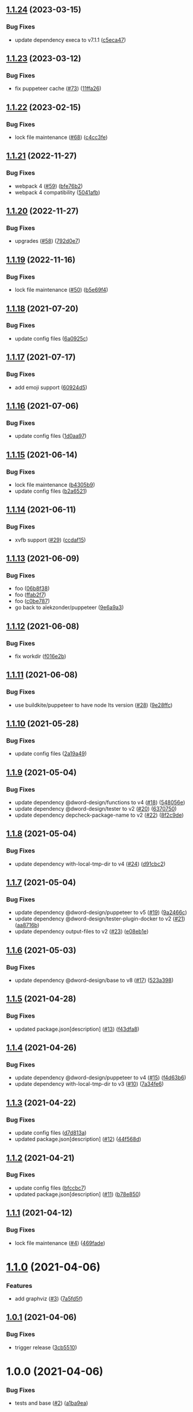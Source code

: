 ## [1.1.24](https://github.com/dword-design/docker-testing/compare/v1.1.23...v1.1.24) (2023-03-15)


### Bug Fixes

* update dependency execa to v7.1.1 ([c5eca47](https://github.com/dword-design/docker-testing/commit/c5eca47e767359717d8362eb9fae65e615ff0369))

## [1.1.23](https://github.com/dword-design/docker-testing/compare/v1.1.22...v1.1.23) (2023-03-12)


### Bug Fixes

* fix puppeteer cache ([#73](https://github.com/dword-design/docker-testing/issues/73)) ([11ffa26](https://github.com/dword-design/docker-testing/commit/11ffa260afc2bd13a919b6a622e13aa2593a2864))

## [1.1.22](https://github.com/dword-design/docker-testing/compare/v1.1.21...v1.1.22) (2023-02-15)


### Bug Fixes

* lock file maintenance ([#68](https://github.com/dword-design/docker-testing/issues/68)) ([c4cc3fe](https://github.com/dword-design/docker-testing/commit/c4cc3fe0ba02926be725c417f5739575b2cf55ff))

## [1.1.21](https://github.com/dword-design/docker-testing/compare/v1.1.20...v1.1.21) (2022-11-27)


### Bug Fixes

* webpack 4 ([#59](https://github.com/dword-design/docker-testing/issues/59)) ([bfe76b2](https://github.com/dword-design/docker-testing/commit/bfe76b2d9d32b09b8c08458963bd852173d1a2ac))
* webpack 4 compatibility ([5041afb](https://github.com/dword-design/docker-testing/commit/5041afb184c1067c9b438bcf9b1bbecc57faab95))

## [1.1.20](https://github.com/dword-design/docker-testing/compare/v1.1.19...v1.1.20) (2022-11-27)


### Bug Fixes

* upgrades ([#58](https://github.com/dword-design/docker-testing/issues/58)) ([792d0e7](https://github.com/dword-design/docker-testing/commit/792d0e774284f54670b4fb79816f12ceccf2cd6e))

## [1.1.19](https://github.com/dword-design/docker-testing/compare/v1.1.18...v1.1.19) (2022-11-16)


### Bug Fixes

* lock file maintenance ([#50](https://github.com/dword-design/docker-testing/issues/50)) ([b5e69f4](https://github.com/dword-design/docker-testing/commit/b5e69f4099f3dde4905eddd01bc035bb56528875))

## [1.1.18](https://github.com/dword-design/docker-testing/compare/v1.1.17...v1.1.18) (2021-07-20)


### Bug Fixes

* update config files ([6a0925c](https://github.com/dword-design/docker-testing/commit/6a0925c5c7557368aff2917527595ee6e0264c93))

## [1.1.17](https://github.com/dword-design/docker-testing/compare/v1.1.16...v1.1.17) (2021-07-17)


### Bug Fixes

* add emoji support ([60924d5](https://github.com/dword-design/docker-testing/commit/60924d5955bed3dbfb9524a725b98418327ce629))

## [1.1.16](https://github.com/dword-design/docker-testing/compare/v1.1.15...v1.1.16) (2021-07-06)


### Bug Fixes

* update config files ([1d0aa97](https://github.com/dword-design/docker-testing/commit/1d0aa97e00c99689bfc21fa9132479cb42d89f7a))

## [1.1.15](https://github.com/dword-design/docker-testing/compare/v1.1.14...v1.1.15) (2021-06-14)


### Bug Fixes

* lock file maintenance ([b4305b9](https://github.com/dword-design/docker-testing/commit/b4305b902807f519d4b2ab3d6561f43ab01010b1))
* update config files ([b2a6521](https://github.com/dword-design/docker-testing/commit/b2a6521031f1f0e51505de77ecfc4228b2f63102))

## [1.1.14](https://github.com/dword-design/docker-testing/compare/v1.1.13...v1.1.14) (2021-06-11)


### Bug Fixes

* xvfb support ([#29](https://github.com/dword-design/docker-testing/issues/29)) ([ccdaf15](https://github.com/dword-design/docker-testing/commit/ccdaf1573140c3cbb207b4417353e05bc4d8e627))

## [1.1.13](https://github.com/dword-design/docker-testing/compare/v1.1.12...v1.1.13) (2021-06-09)


### Bug Fixes

* foo ([06b8f38](https://github.com/dword-design/docker-testing/commit/06b8f38ad35dac6fa088dd01dd54963351810ef0))
* foo ([ffab2f7](https://github.com/dword-design/docker-testing/commit/ffab2f71f53117a05e1fd00365eafadcc670aab7))
* foo ([c0be787](https://github.com/dword-design/docker-testing/commit/c0be7879c06b6f28cfb332b584bf30fb48407fea))
* go back to alekzonder/puppeteer ([9e6a9a3](https://github.com/dword-design/docker-testing/commit/9e6a9a3195670fc8675488562726e1bec927f76c))

## [1.1.12](https://github.com/dword-design/docker-testing/compare/v1.1.11...v1.1.12) (2021-06-08)


### Bug Fixes

* fix workdir ([f016e2b](https://github.com/dword-design/docker-testing/commit/f016e2b01abbe5f7dc7605b4b1c0f53906a2a54a))

## [1.1.11](https://github.com/dword-design/docker-testing/compare/v1.1.10...v1.1.11) (2021-06-08)


### Bug Fixes

* use buildkite/puppeteer to have node lts version ([#28](https://github.com/dword-design/docker-testing/issues/28)) ([9e28ffc](https://github.com/dword-design/docker-testing/commit/9e28ffc110fa926c5a76b5a61a95ecaeb2723640))

## [1.1.10](https://github.com/dword-design/docker-testing/compare/v1.1.9...v1.1.10) (2021-05-28)


### Bug Fixes

* update config files ([2a19a49](https://github.com/dword-design/docker-testing/commit/2a19a49e5e39d394caf0cd52408fe0eeb07e97ea))

## [1.1.9](https://github.com/dword-design/docker-testing/compare/v1.1.8...v1.1.9) (2021-05-04)


### Bug Fixes

* update dependency @dword-design/functions to v4 ([#18](https://github.com/dword-design/docker-testing/issues/18)) ([548056e](https://github.com/dword-design/docker-testing/commit/548056ef0b36d9f4558f725e004ca1da4ab6f4fd))
* update dependency @dword-design/tester to v2 ([#20](https://github.com/dword-design/docker-testing/issues/20)) ([6370750](https://github.com/dword-design/docker-testing/commit/637075053499e842609490c3fee0f92075919456))
* update dependency depcheck-package-name to v2 ([#22](https://github.com/dword-design/docker-testing/issues/22)) ([8f2c9de](https://github.com/dword-design/docker-testing/commit/8f2c9dedb285554f3d866d27cae0f1e1b2eb2e1a))

## [1.1.8](https://github.com/dword-design/docker-testing/compare/v1.1.7...v1.1.8) (2021-05-04)


### Bug Fixes

* update dependency with-local-tmp-dir to v4 ([#24](https://github.com/dword-design/docker-testing/issues/24)) ([d91cbc2](https://github.com/dword-design/docker-testing/commit/d91cbc2ed7001d4e00f84ae11c890580f2ed4844))

## [1.1.7](https://github.com/dword-design/docker-testing/compare/v1.1.6...v1.1.7) (2021-05-04)


### Bug Fixes

* update dependency @dword-design/puppeteer to v5 ([#19](https://github.com/dword-design/docker-testing/issues/19)) ([9a2466c](https://github.com/dword-design/docker-testing/commit/9a2466c9924922bd1057c6c1ba5d0fab1e92ac03))
* update dependency @dword-design/tester-plugin-docker to v2 ([#21](https://github.com/dword-design/docker-testing/issues/21)) ([aa8716b](https://github.com/dword-design/docker-testing/commit/aa8716bacd5822f27d4fb358725d9266724d734d))
* update dependency output-files to v2 ([#23](https://github.com/dword-design/docker-testing/issues/23)) ([e08eb1e](https://github.com/dword-design/docker-testing/commit/e08eb1e239e338955ad740165aaaf48f0afd3a83))

## [1.1.6](https://github.com/dword-design/docker-testing/compare/v1.1.5...v1.1.6) (2021-05-03)


### Bug Fixes

* update dependency @dword-design/base to v8 ([#17](https://github.com/dword-design/docker-testing/issues/17)) ([523a398](https://github.com/dword-design/docker-testing/commit/523a398839449da99cc6618fe1e4c2ce4580dbc1))

## [1.1.5](https://github.com/dword-design/docker-testing/compare/v1.1.4...v1.1.5) (2021-04-28)


### Bug Fixes

* updated package.json[description] ([#13](https://github.com/dword-design/docker-testing/issues/13)) ([f43dfa8](https://github.com/dword-design/docker-testing/commit/f43dfa8fc6d7a45224fb8ae1d09fe125fea2fbc6))

## [1.1.4](https://github.com/dword-design/docker-testing/compare/v1.1.3...v1.1.4) (2021-04-26)


### Bug Fixes

* update dependency @dword-design/puppeteer to v4 ([#15](https://github.com/dword-design/docker-testing/issues/15)) ([f4d63b6](https://github.com/dword-design/docker-testing/commit/f4d63b6d3fc466aaa882752beb3eea0751ddd7c6))
* update dependency with-local-tmp-dir to v3 ([#10](https://github.com/dword-design/docker-testing/issues/10)) ([7a34fe6](https://github.com/dword-design/docker-testing/commit/7a34fe6f60d9251fc1f32088bf850cd0095ed32d))

## [1.1.3](https://github.com/dword-design/docker-testing/compare/v1.1.2...v1.1.3) (2021-04-22)


### Bug Fixes

* update config files ([d7d813a](https://github.com/dword-design/docker-testing/commit/d7d813a27d0e2ef6fdaed4298e44233d2f306177))
* updated package.json[description] ([#12](https://github.com/dword-design/docker-testing/issues/12)) ([44f568d](https://github.com/dword-design/docker-testing/commit/44f568d936d95dc9c5e513561aae2b8581bf41aa))

## [1.1.2](https://github.com/dword-design/docker-testing/compare/v1.1.1...v1.1.2) (2021-04-21)


### Bug Fixes

* update config files ([bfccbc7](https://github.com/dword-design/docker-testing/commit/bfccbc73e32dfdc9a64db907ad13431656cb4ddf))
* updated package.json[description] ([#11](https://github.com/dword-design/docker-testing/issues/11)) ([b78e850](https://github.com/dword-design/docker-testing/commit/b78e850dca65c3be061fa21b42056f18ebc2a249))

## [1.1.1](https://github.com/dword-design/docker-testing/compare/v1.1.0...v1.1.1) (2021-04-12)


### Bug Fixes

* lock file maintenance ([#4](https://github.com/dword-design/docker-testing/issues/4)) ([469fade](https://github.com/dword-design/docker-testing/commit/469fadedf77007cc84fa4c8733ef5fc16b6a7176))

# [1.1.0](https://github.com/dword-design/docker-testing/compare/v1.0.1...v1.1.0) (2021-04-06)


### Features

* add graphviz ([#3](https://github.com/dword-design/docker-testing/issues/3)) ([7a5fd5f](https://github.com/dword-design/docker-testing/commit/7a5fd5fff32ea58a201e13dad35f95d16c937232))

## [1.0.1](https://github.com/dword-design/docker-testing/compare/v1.0.0...v1.0.1) (2021-04-06)


### Bug Fixes

* trigger release ([3cb5510](https://github.com/dword-design/docker-testing/commit/3cb55106a396cddc59b11296c4ac8ccc543a2e8f))

# 1.0.0 (2021-04-06)


### Bug Fixes

* tests and base ([#2](https://github.com/dword-design/docker-testing/issues/2)) ([a1ba9ea](https://github.com/dword-design/docker-testing/commit/a1ba9ea2b133d55578795234bc25ff6ff9ebf65c))
